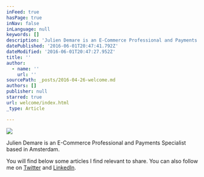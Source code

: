 ```yaml
---
inFeed: true
hasPage: true
inNav: false
inLanguage: null
keywords: []
description: 'Julien Demare is an E-Commerce Professional and Payments Specialist based in Amsterdam. '
datePublished: '2016-06-01T20:47:41.792Z'
dateModified: '2016-06-01T20:47:27.952Z'
title: ''
author:
  - name: ''
    url: ''
sourcePath: _posts/2016-04-26-welcome.md
authors: []
publisher: null
starred: true
url: welcome/index.html
_type: Article

---
```

![](https://the-grid-user-content.s3-us-west-2.amazonaws.com/475ba8b6-7503-412b-bcdf-0a258e74140d.jpg)

Julien Demare is an E-Commerce Professional and Payments Specialist based in Amsterdam. 

You will find below some articles I find relevant to share. You can also follow me on [Twitter][0] and [LinkedIn][1].

[0]: https://twitter.com/juliendemare
[1]: https://www.linkedin.com/in/juliendemare